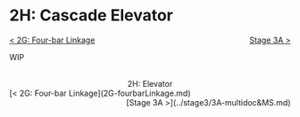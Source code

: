 <style>
.right{
    float:right;
}
.center{
    text-align:center;
}

.left{
    float:left;
}
</style>

# 2H: Cascade Elevator

<span class="left">[< 2G: Four-bar Linkage](2G-fourbarLinkage.md)</span> <span class="right">[Stage 3A >](../stage3/3A-multidoc&MS.md)</span>
<br>

WIP

<br>
<center>2H: Elevator</center> 
<span class="left">[< 2G: Four-bar Linkage](2G-fourbarLinkage.md)</span> <span class="right">[Stage 3A >](../stage3/3A-multidoc&MS.md)</span>
<br>
<br>
